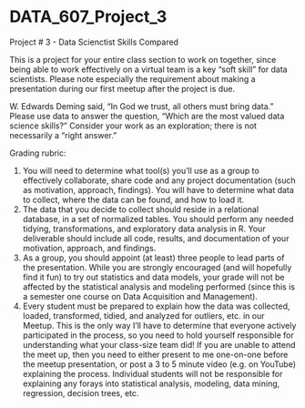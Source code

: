 # DATA_607_Project_3
Project # 3 - Data Scienctist Skills Compared

This is a project for your entire class section to work on together, since being able to work effectively on a virtual team is a
key “soft skill” for data scientists. Please note especially the requirement about making a presentation during our first
meetup after the project is due.

W. Edwards Deming said, “In God we trust, all others must bring data.” Please use data to answer the question,
“Which are the most valued data science skills?” Consider your work as an exploration; there is not necessarily a “right
answer.”


Grading rubric:
1. You will need to determine what tool(s) you’ll use as a group to effectively collaborate, share code and any
project documentation (such as motivation, approach, findings).
 You will have to determine what data to collect, where the data can be found, and how to load it.
2. The data that you decide to collect should reside in a relational database, in a set of normalized tables.
 You should perform any needed tidying, transformations, and exploratory data analysis in R.
 Your deliverable should include all code, results, and documentation of your motivation, approach, and findings.
2. As a group, you should appoint (at least) three people to lead parts of the presentation.
 While you are strongly encouraged (and will hopefully find it fun) to try out statistics and data models, your
grade will not be affected by the statistical analysis and modeling performed (since this is a semester one
course on Data Acquisition and Management).
2. Every student must be prepared to explain how the data was collected, loaded, transformed, tidied, and
analyzed for outliers, etc. in our Meetup. This is the only way I’ll have to determine that everyone actively
participated in the process, so you need to hold yourself responsible for understanding what your class-size
team did! If you are unable to attend the meet up, then you need to either present to me one-on-one before
the meetup presentation, or post a 3 to 5 minute video (e.g. on YouTube) explaining the process. Individual
students will not be responsible for explaining any forays into statistical analysis, modeling, data mining,
regression, decision trees, etc.
